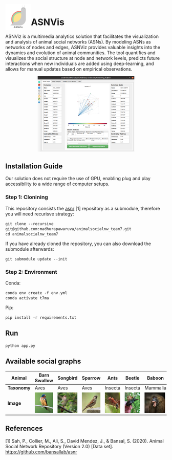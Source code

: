 <img align="left" width="80" height="80" src="res/tutorial/logo_orig.png">

# ASNVis

ASNViz is a multimedia analytics solution that facilitates the visualization and analysis of animal social networks (ASNs). By modeling ASNs as networks of nodes and edges, ASNViz provides valuable insights into the dynamics and evolution of animal communities. The tool quantifies and visualizes the social structure at node and network levels, predicts future interactions when new individuals are added using deep-learning, and allows for manual updates based on empirical observations.

<center>
<img src="res/example_screenshot.png" style="width: 60%; max-width: 600px;"/>
</center>

## Installation Guide

Our solution does not require the use of GPU, enabling plug and play accessibility to a wide range of computer setups.

### Step 1: Clonining
This repository consists the [asnr](https://github.com/bansallab/asnr) [1] repository as a submodule, therefore you will need recurisve strategy:
```
git clone --recursive git@github.com:madhurapawaruva/animalsocialnw_team7.git
cd animalsocialnw_team7
```
If you have already cloned the repository, you can also download the submodule afterwards:
```
git submodule update --init
```

### Step 2: Environment

Conda:
```
conda env create -f env.yml
conda activate t7ma
```
Pip:
```
pip install -r requirements.txt
```

## Run
```
python app.py
```

## Available social graphs


| **Animal**   | Barn Swallow                                                                                        | Songbird                                                                                         | Sparrow                                                                                             | Ants                                                                                       | Beetle                                                                                       | Baboon                                                                                         | Bats                                                                                         | Bison                                                                                       | Ground Squirrel                                                                                        | Mouse                                                                                                         | Rhesusmacaque                                                                                         |
| ------------ | --------------------------------------------------------------------------------------------------- | ------------------------------------------------------------------------------------------------ | --------------------------------------------------------------------------------------------------- | ------------------------------------------------------------------------------------------ | -------------------------------------------------------------------------------------------- | ---------------------------------------------------------------------------------------------- | -------------------------------------------------------------------------------------------- | ------------------------------------------------------------------------------------------- | ------------------------------------------------------------------------------------------------------ | ------------------------------------------------------------------------------------------------------------- | ----------------------------------------------------------------------------------------------------- |
| **Taxonomy** | Aves                                                                                                | Aves                                                                                             | Aves                                                                                                | Insecta                                                                                    | Insecta                                                                                      | Mammalia                                                                                       | Mammalia                                                                                     | Mammalia                                                                                    | Mammalia                                                                                               | Mammalia                                                                                                      | Mammalia                                                                                              |
| **Image**    | <img src="./res/animal_intro/images/barnswallow_association_weighted.jpg" width="64" height="64" /> | <img src="./res/animal_intro/images/songbird_association_weighted.jpg" width="64" height="64" /> | <img src="./res/animal_intro/images/sparrow_flockmembership_weighted.jpg" width="64" height="64" /> | <img src="./res/animal_intro/images/ants_proximity_weighted.jpg" width="64" height="64" /> | <img src="./res/animal_intro/images/beetle_proximity_weighted.jpg" width="64" height="64" /> | <img src="./res/animal_intro/images/baboon_association_weighted.jpg" width="64" height="64" /> | <img src="./res/animal_intro/images/bats_foodsharing_weighted.jpg" width="64" height="64" /> | <img src="./res/animal_intro/images/bison_dominance_weighted.jpg" width="64" height="64" /> | <img src="./res/animal_intro/images/groundsquirrel_association_weighted.jpg" width="64" height="64" /> | <img src="./res/animal_intro/images/mouse_social_projection_bipartite_weighted.jpg" width="64" height="64" /> | <img src="./res/animal_intro/images/rhesusmacaque_association_weighted.jpg" width="64" height="64" /> |

## References

[1] Sah, P., Collier, M., Ali, S., David Mendez, J., & Bansal, S. (2020). Animal Social Network Repository (Version 2.0) [Data set]. https://github.com/bansallab/asnr